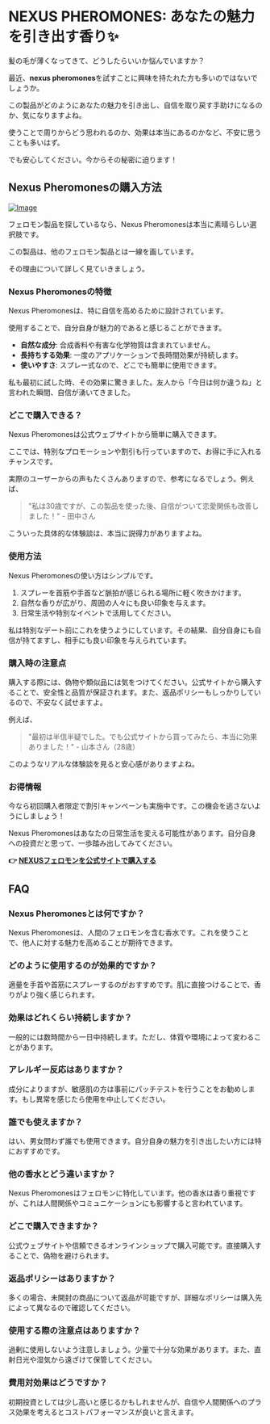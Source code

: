 # NEXUS PHEROMONES: あなたの魅力を引き出す香り✨

髪の毛が薄くなってきて、どうしたらいいか悩んでいますか？  

最近、**nexus pheromones**を試すことに興味を持たれた方も多いのではないでしょうか。  

この製品がどのようにあなたの魅力を引き出し、自信を取り戻す手助けになるのか、気になりますよね。  

使うことで周りからどう思われるのか、効果は本当にあるのかなど、不安に思うことも多いはず。  

でも安心してください。今からその秘密に迫ります！

## Nexus Pheromonesの購入方法

[![Image](https://www2.sellhealth.com/2/1b_300x250.jpg)](https://gchaffi.com/pn3LppkX)

フェロモン製品を探しているなら、Nexus Pheromonesは本当に素晴らしい選択肢です。

この製品は、他のフェロモン製品とは一線を画しています。

その理由について詳しく見ていきましょう。

### Nexus Pheromonesの特徴

Nexus Pheromonesは、特に自信を高めるために設計されています。

使用することで、自分自身が魅力的であると感じることができます。

- **自然な成分**: 合成香料や有害な化学物質は含まれていません。
- **長持ちする効果**: 一度のアプリケーションで長時間効果が持続します。
- **使いやすさ**: スプレー式なので、どこでも簡単に使用できます。

私も最初に試した時、その効果に驚きました。友人から「今日は何か違うね」と言われた瞬間、自信が湧いてきました。

### どこで購入できる？

Nexus Pheromonesは公式ウェブサイトから簡単に購入できます。

ここでは、特別なプロモーションや割引も行っていますので、お得に手に入れるチャンスです。

実際のユーザーからの声もたくさんありますので、参考になるでしょう。例えば、

> "私は30歳ですが、この製品を使った後、自信がついて恋愛関係も改善しました！" - 田中さん

こういった具体的な体験談は、本当に説得力がありますよね。

### 使用方法

Nexus Pheromonesの使い方はシンプルです。 

1. スプレーを首筋や手首など脈拍が感じられる場所に軽く吹きかけます。
2. 自然な香りが広がり、周囲の人々にも良い印象を与えます。
3. 日常生活や特別なイベントで活用してください。

私は特別なデート前にこれを使うようにしています。その結果、自分自身にも自信が持てますし、相手にも良い印象を与えられています。

### 購入時の注意点

購入する際には、偽物や類似品には気をつけてください。公式サイトから購入することで、安全性と品質が保証されます。また、返品ポリシーもしっかりしているので、不安なく試せますよ。 

例えば、

> "最初は半信半疑でした。でも公式サイトから買ってみたら、本当に効果ありました！" - 山本さん（28歳）

このようなリアルな体験談を見ると安心感がありますよね。 

### お得情報

今なら初回購入者限定で割引キャンペーンも実施中です。この機会を逃さないようにしましょう！

Nexus Pheromonesはあなたの日常生活を変える可能性があります。自分自身への投資だと思って、一歩踏み出してみてください。



**👉 [NEXUSフェロモンを公式サイトで購入する](https://gchaffi.com/pn3LppkX)**

## FAQ

### Nexus Pheromonesとは何ですか？
Nexus Pheromonesは、人間のフェロモンを含む香水です。これを使うことで、他人に対する魅力を高めることが期待できます。

### どのように使用するのが効果的ですか？
適量を手首や首筋にスプレーするのがおすすめです。肌に直接つけることで、香りがより強く感じられます。

### 効果はどれくらい持続しますか？
一般的には数時間から一日中持続します。ただし、体質や環境によって変わることがあります。

### アレルギー反応はありますか？
成分によりますが、敏感肌の方は事前にパッチテストを行うことをお勧めします。もし異常を感じたら使用を中止してください。

### 誰でも使えますか？
はい、男女問わず誰でも使用できます。自分自身の魅力を引き出したい方には特におすすめです。

### 他の香水とどう違いますか？
Nexus Pheromonesはフェロモンに特化しています。他の香水は香り重視ですが、これは人間関係やコミュニケーションにも影響すると言われています。

### どこで購入できますか？
公式ウェブサイトや信頼できるオンラインショップで購入可能です。直接購入することで、偽物を避けられます。

### 返品ポリシーはありますか？
多くの場合、未開封の商品について返品が可能ですが、詳細なポリシーは購入先によって異なるので確認してください。

### 使用する際の注意点はありますか？
過剰に使用しないよう注意しましょう。少量で十分な効果があります。また、直射日光や湿気から遠ざけて保管してください。

### 費用対効果はどうですか？
初期投資としては少し高いと感じるかもしれませんが、自信や人間関係へのプラス効果を考えるとコストパフォーマンスが良いと言えます。